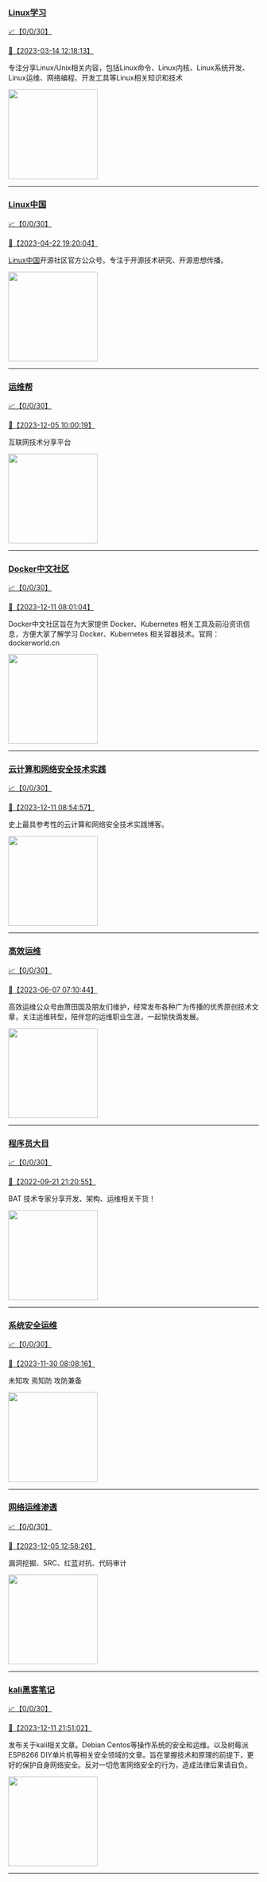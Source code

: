 
### [Linux学习](http://wechat.doonsec.com/wechat_echarts/?biz=MzI4MDEwNzAzNg==)

[:chart_with_upwards_trend:【0/0/30】](http://wechat.doonsec.com/wechat_echarts/?biz=MzI4MDEwNzAzNg==)

[:camera_flash:【2023-03-14 12:18:13】](https://mp.weixin.qq.com/s?__biz=MzI4MDEwNzAzNg==&mid=2649460110&idx=2&sn=d76412a9e0687ffe50c359ea4332a1a2&chksm=f3a2acfdc4d525ebb2f44288f886f46ce16507e0305ee1fcc74cb305757dd68610e87f461665&scene=27#wechat_redirect)

专注分享Linux/Unix相关内容，包括Linux命令、Linux内核、Linux系统开发、Linux运维、网络编程、开发工具等Linux相关知识和技术

<img align="top" width="180" src="http://open.weixin.qq.com/qr/code?username=gh_cb990d3ccd5f" alt="" />

---


### [Linux中国](http://wechat.doonsec.com/wechat_echarts/?biz=MjM5NjQ4MjYwMQ==)

[:chart_with_upwards_trend:【0/0/30】](http://wechat.doonsec.com/wechat_echarts/?biz=MjM5NjQ4MjYwMQ==)

[:camera_flash:【2023-04-22 19:20:04】](https://mp.weixin.qq.com/s?__biz=MjM5NjQ4MjYwMQ==&mid=2664678930&idx=3&sn=e1cd00ae476511afb34f4785124fb41a&chksm=bdcffd548ab87442b492af73b3af4e275b5439bd53b739798b806ed6947ab03e47e8efbe9a59&scene=27#wechat_redirect)

[Linux中国](https://linux.cn/)开源社区官方公众号。专注于开源技术研究、开源思想传播。

<img align="top" width="180" src="http://open.weixin.qq.com/qr/code?username=gh_52ef55f8adfd" alt="" />

---


### [运维帮](http://wechat.doonsec.com/wechat_echarts/?biz=MzA3MzYwNjQ3NA==)

[:chart_with_upwards_trend:【0/0/30】](http://wechat.doonsec.com/wechat_echarts/?biz=MzA3MzYwNjQ3NA==)

[:camera_flash:【2023-12-05 10:00:19】](https://mp.weixin.qq.com/s?__biz=MzA3MzYwNjQ3NA==&mid=2651301096&idx=1&sn=d939e5fb16b1f40ae765c66d85f97bd9&chksm=84ff70cdb388f9db05b7f3bc927fd522dbb60c3abf23740ebacd537429eabdc7598d6e426fd5&scene=27#wechat_redirect)

互联网技术分享平台

<img align="top" width="180" src="http://open.weixin.qq.com/qr/code?username=gh_445a39329cd8" alt="" />

---


### [Docker中文社区](http://wechat.doonsec.com/wechat_echarts/?biz=MzI1NzI5NDM4Mw==)

[:chart_with_upwards_trend:【0/0/30】](http://wechat.doonsec.com/wechat_echarts/?biz=MzI1NzI5NDM4Mw==)

[:camera_flash:【2023-12-11 08:01:04】](https://mp.weixin.qq.com/s?__biz=MzI1NzI5NDM4Mw==&mid=2247496483&idx=1&sn=e05ba86d43352cf897a54bcf9e01018e&chksm=eb1810501dc63b7a11e72c3f3e0594f95b3ce96f2e684d68d2b1bc1e1b2d144b6dd25c68fbe4&scene=27#wechat_redirect)

Docker中文社区旨在为大家提供 Docker、Kubernetes 相关工具及前沿资讯信息，方便大家了解学习 Docker、Kubernetes 相关容器技术。官网：dockerworld.cn

<img align="top" width="180" src="http://open.weixin.qq.com/qr/code?username=gh_8620cb9f61a5" alt="" />

---


### [云计算和网络安全技术实践](http://wechat.doonsec.com/wechat_echarts/?biz=MzA3MjM5MDc2Nw==)

[:chart_with_upwards_trend:【0/0/30】](http://wechat.doonsec.com/wechat_echarts/?biz=MzA3MjM5MDc2Nw==)

[:camera_flash:【2023-12-11 08:54:57】](https://mp.weixin.qq.com/s?__biz=MzA3MjM5MDc2Nw==&mid=2650748098&idx=1&sn=88666c1168d70825a28fc1cd86c1efcc&chksm=860f69d228a21d4a4febbd3aa49cee2996d67d9b23c2fc58993cea14e7bbf60623d6f50c9ab5&scene=27#wechat_redirect)

史上最具参考性的云计算和网络安全技术实践博客。

<img align="top" width="180" src="http://open.weixin.qq.com/qr/code?username=gh_34d6b0cb5633" alt="" />

---


### [高效运维](http://wechat.doonsec.com/wechat_echarts/?biz=MzA4Nzg5Nzc5OA==)

[:chart_with_upwards_trend:【0/0/30】](http://wechat.doonsec.com/wechat_echarts/?biz=MzA4Nzg5Nzc5OA==)

[:camera_flash:【2023-06-07 07:10:44】](https://mp.weixin.qq.com/s?__biz=MzA4Nzg5Nzc5OA==&mid=2651734637&idx=4&sn=2e47f69f965e98f599fed75ddb3837ef&chksm=8bc881c4bcbf08d2df71b5670c0499709a5281229287b15d178de64108ac464cd1f023287884&scene=27#wechat_redirect)

高效运维公众号由萧田国及朋友们维护，经常发布各种广为传播的优秀原创技术文章，关注运维转型，陪伴您的运维职业生涯，一起愉快滴发展。

<img align="top" width="180" src="http://open.weixin.qq.com/qr/code?username=gh_0fdeda7cb50a" alt="" />

---


### [程序员大目](http://wechat.doonsec.com/wechat_echarts/?biz=MzI4ODQ3NjE2OA==)

[:chart_with_upwards_trend:【0/0/30】](http://wechat.doonsec.com/wechat_echarts/?biz=MzI4ODQ3NjE2OA==)

[:camera_flash:【2022-09-21 21:20:55】](https://mp.weixin.qq.com/s?__biz=MzI4ODQ3NjE2OA==&mid=2247500356&idx=1&sn=69754a844e3a51a5427a0efec6aa45bd&chksm=ec3f5f23db48d6353810ef9157baf1fc90adbd884423aba73bd00450e5e6777e6e46dbe30489&scene=27&key=512fb80aa4f22d2a8ac8a7af6059d9b697eaef75ed0476d4690fc363cab93d636f7775d20d20fd3b1cd8bc051e62783ef79a2497a6b927846f0446f0af1324426177ebc087d480f11223e6aa409b2a26ab3d9ac220856bd51003dc89dc5306590dc812175fea69cf84266821b6f428181384d29a2d5a699f58c3d897ce4f980a&ascene=15&uin=MTA3Mzc3OTIzNQ%3D%3D&devicetype=Windows+Server+2016+x64&version=63070517&lang=zh_CN&session_us=gh_5f81484d311e&exportkey=AfaIj87lbeDD6CwHew4i%2FSM%3D&acctmode=0&pass_ticket=nP6spRM8hMyiazMifMuFetRdSji3u6F4iU1PoNglFE6zGbwDRWX%2F4QyvCBMQQBay&wx_header=0&fontgear=2&scene=27#wechat_redirect)

BAT 技术专家分享开发、架构、运维相关干货！

<img align="top" width="180" src="http://open.weixin.qq.com/qr/code?username=gh_e6849e368b5f" alt="" />

---


### [系统安全运维](http://wechat.doonsec.com/wechat_echarts/?biz=Mzk0NjE0NDc5OQ==)

[:chart_with_upwards_trend:【0/0/30】](http://wechat.doonsec.com/wechat_echarts/?biz=Mzk0NjE0NDc5OQ==)

[:camera_flash:【2023-11-30 08:08:16】](https://mp.weixin.qq.com/s?__biz=Mzk0NjE0NDc5OQ==&mid=2247522379&idx=2&sn=2087331a44706399f0ca586d44041250&chksm=c3084b3bf47fc22de222990ef93448b1ccae8c9d834ff2cd9f637ff07feefa5113bebe48ca27&scene=27#wechat_redirect)

未知攻 焉知防 攻防兼备

<img align="top" width="180" src="http://open.weixin.qq.com/qr/code?username=gh_2c298b630170" alt="" />

---


### [网络运维渗透](http://wechat.doonsec.com/wechat_echarts/?biz=MzA3MjMxODUwNg==)

[:chart_with_upwards_trend:【0/0/30】](http://wechat.doonsec.com/wechat_echarts/?biz=MzA3MjMxODUwNg==)

[:camera_flash:【2023-12-05 12:58:26】](https://mp.weixin.qq.com/s?__biz=MzA3MjMxODUwNg==&mid=2247486292&idx=1&sn=008788e974b39eea3ccc1c3820079098&chksm=9f216011a856e9076ef5a9756fe78a7e5db1a281f4e04f891387d0aff40f936ca5227ba985fd&scene=27#wechat_redirect)

漏洞挖掘、SRC、红蓝对抗、代码审计

<img align="top" width="180" src="http://open.weixin.qq.com/qr/code?username=gh_304f5239b3b0" alt="" />

---


### [kali黑客笔记](http://wechat.doonsec.com/wechat_echarts/?biz=MzkxMzIwNTY1OA==)

[:chart_with_upwards_trend:【0/0/30】](http://wechat.doonsec.com/wechat_echarts/?biz=MzkxMzIwNTY1OA==)

[:camera_flash:【2023-12-11 21:51:02】](https://mp.weixin.qq.com/s?__biz=MzkxMzIwNTY1OA==&mid=2247501930&idx=1&sn=8412f0d021263c687f54d5c0c54f6cf3&chksm=c0b9950925774fbbc523e874054b48d481d1c65018aebceac2f834b1aee7b4d383e4d3d2148b&scene=27#wechat_redirect)

发布关于kali相关文章。Debian Centos等操作系统的安全和运维。以及树莓派 ESP8266 DIY单片机等相关安全领域的文章。旨在掌握技术和原理的前提下，更好的保护自身网络安全。反对一切危害网络安全的行为，造成法律后果请自负。

<img align="top" width="180" src="http://open.weixin.qq.com/qr/code?username=gh_fbcaf351ddc1" alt="" />

---

